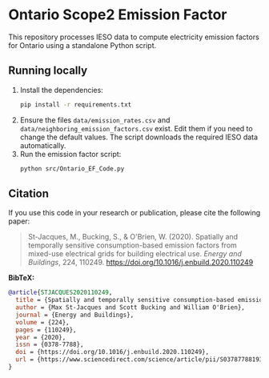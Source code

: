 # Ontario Scope2 Emission Factor

This repository processes IESO data to compute electricity emission factors for Ontario using a standalone Python script.

## Running locally
1. Install the dependencies:
   ```bash
   pip install -r requirements.txt
   ```
2. Ensure the files `data/emission_rates.csv` and `data/neighboring_emission_factors.csv` exist. Edit them if you need to change the default values.
   The script downloads the required IESO data automatically.
3. Run the emission factor script:
   ```bash
   python src/Ontario_EF_Code.py
   ```

## Citation

If you use this code in your research or publication, please cite the following paper:

> St-Jacques, M., Bucking, S., & O'Brien, W. (2020). Spatially and temporally sensitive consumption-based emission factors from mixed-use electrical grids for building electrical use. *Energy and Buildings*, 224, 110249. https://doi.org/10.1016/j.enbuild.2020.110249

**BibTeX:**
```bibtex
@article{STJACQUES2020110249,
  title = {Spatially and temporally sensitive consumption-based emission factors from mixed-use electrical grids for building electrical use},
  author = {Max St-Jacques and Scott Bucking and William O'Brien},
  journal = {Energy and Buildings},
  volume = {224},
  pages = {110249},
  year = {2020},
  issn = {0378-7788},
  doi = {https://doi.org/10.1016/j.enbuild.2020.110249},
  url = {https://www.sciencedirect.com/science/article/pii/S0378778819337387}
}
```
